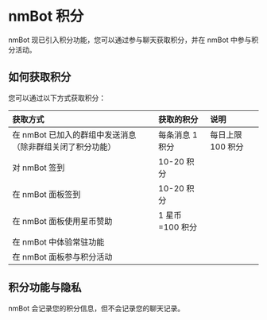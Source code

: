 # nmBot 积分
nmBot 现已引入积分功能，您可以通过参与聊天获取积分，并在 nmBot 中参与积分活动。

## 如何获取积分
您可以通过以下方式获取积分：

| 获取方式                        | 获取的积分      | 说明              |
| :------------------------------ | :-------------- | :---------------- |
| 在 nmBot 已加入的群组中发送消息（除非群组关闭了积分功能） | 每条消息 1 积分 | 每日上限 100 积分 |
| 对 nmBot 签到                   | 10-20 积分      |                   |
| 在 nmBot 面板签到               | 10-20 积分      |                   |
| 在 nmBot 面板使用星币赞助        | 1 星币=100 积分 |                   |
| 在 nmBot 中体验常驻功能         |                 |                   |
| 在 nmBot 面板参与积分活动       |                 |                   |

## 积分功能与隐私
nmBot 会记录您的积分信息，但不会记录您的聊天记录。
